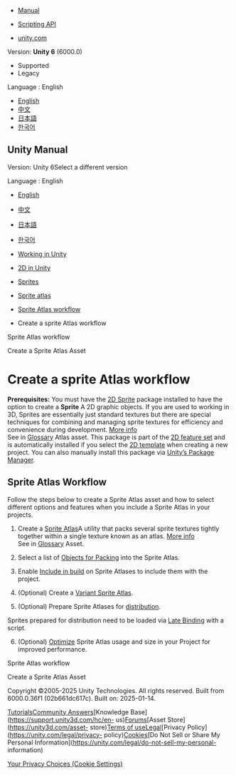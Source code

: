 [](https://docs.unity3d.com)

  * [Manual](../Manual/index.html)
  * [Scripting API](../ScriptReference/index.html)

  * [unity.com](https://unity.com/)

Version: **Unity 6** (6000.0)

  * Supported
  * Legacy

Language : English

  * [English](/Manual/sprite/atlas/workflow/sprite-atlas-workflow.html)
  * [中文](/cn/current/Manual/sprite/atlas/workflow/sprite-atlas-workflow.html)
  * [日本語](/ja/current/Manual/sprite/atlas/workflow/sprite-atlas-workflow.html)
  * [한국어](/kr/current/Manual/sprite/atlas/workflow/sprite-atlas-workflow.html)

[](https://docs.unity3d.com)

## Unity Manual

Version: Unity 6Select a different version

Language : English

  * [English](/Manual/sprite/atlas/workflow/sprite-atlas-workflow.html)
  * [中文](/cn/current/Manual/sprite/atlas/workflow/sprite-atlas-workflow.html)
  * [日本語](/ja/current/Manual/sprite/atlas/workflow/sprite-atlas-workflow.html)
  * [한국어](/kr/current/Manual/sprite/atlas/workflow/sprite-atlas-workflow.html)

  * [Working in Unity](../../../working-in-unity.html)
  * [2D in Unity](../../../Unity2D.html)
  * [Sprites](../../../sprite/sprite-landing.html)
  * [Sprite atlas](../../../sprite/atlas/atlas-landing.html)
  * [Sprite Atlas workflow](../../../sprite/atlas/workflow/workflow-landing.html)
  * Create a sprite Atlas workflow

[](../../../sprite/atlas/workflow/workflow-landing.html)

Sprite Atlas workflow

[](../../../sprite/atlas/workflow/create-sprite-atlas-asset.html)

Create a Sprite Atlas Asset

# Create a sprite Atlas workflow

**Prerequisites:** You must have the [2D Sprite](com.unity.2d.sprite.html)
package installed to have the option to create a **Sprite** A 2D graphic
objects. If you are used to working in 3D, Sprites are essentially just
standard textures but there are special techniques for combining and managing
sprite textures for efficiency and convenience during development. [More
info](../../../sprite/sprite-landing.html)  
See in [Glossary](../../../Glossary.html#Sprite) Atlas asset. This package is
part of the [2D feature set](../../../2DFeature.html) and is automatically
installed if you select the [2D
template](https://docs.unity3d.com/hub/manual/Templates.html) when creating a
new project. You can also manually install this package via [Unity’s Package
Manager](../../../Packages.html).

## Sprite Atlas Workflow

Follow the steps below to create a Sprite Atlas asset and how to select
different options and features when you include a Sprite Atlas in your
projects.

  1. Create a [Sprite Atlas](create-sprite-atlas-asset.html)A utility that packs several sprite textures tightly together within a single texture known as an atlas. [More info](../../../sprite/atlas/v2/v2-landing.html)  
See in [Glossary](../../../Glossary.html#SpriteAtlas) Asset.

  2. Select a list of [Objects for Packing](select-items-objects-packing-list.html) into the Sprite Atlas.

  3. Enable [Include in build](include-build.html) on Sprite Atlases to include them with the project.

  4. (Optional) Create a [Variant Sprite Atlas](../master-variant/variant-sprite-atlas.html).

  5. (Optional) Prepare Sprite Atlases for [distribution](../distribution/prepare-sprite-atlases-distribution.html).

Sprites prepared for distribution need to be loaded via [Late
Binding](../distribution/late-binding.html) with a script.

  6. (Optional) [Optimize](optimize-sprite-atlas-usage-size-improved-performance.html) Sprite Atlas usage and size in your Project for improved performance.

[](../../../sprite/atlas/workflow/workflow-landing.html)

Sprite Atlas workflow

[](../../../sprite/atlas/workflow/create-sprite-atlas-asset.html)

Create a Sprite Atlas Asset

Copyright ©2005-2025 Unity Technologies. All rights reserved. Built from
6000.0.36f1 (02b661dc617c). Built on: 2025-01-14.

[Tutorials](https://learn.unity.com/)[Community
Answers](https://answers.unity3d.com)[Knowledge
Base](https://support.unity3d.com/hc/en-
us)[Forums](https://forum.unity3d.com)[Asset Store](https://unity3d.com/asset-
store)[Terms of
use](https://docs.unity3d.com/Manual/TermsOfUse.html)[Legal](https://unity.com/legal)[Privacy
Policy](https://unity.com/legal/privacy-
policy)[Cookies](https://unity.com/legal/cookie-policy)[Do Not Sell or Share
My Personal Information](https://unity.com/legal/do-not-sell-my-personal-
information)

[Your Privacy Choices (Cookie Settings)](javascript:void\(0\);)

